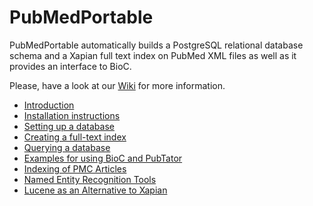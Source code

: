 PubMedPortable
==============

PubMedPortable automatically builds a PostgreSQL relational database schema and a Xapian full text index on PubMed XML files as well as it provides an interface to BioC.

Please, have a look at our [Wiki](https://github.com/KerstenDoering/PubMedPortable/wiki) for more information.

* [Introduction](https://github.com/KerstenDoering/PubMedPortable/wiki#introduction)
* [Installation instructions](https://github.com/KerstenDoering/PubMedPortable/wiki#installation)
* [Setting up a database](https://github.com/KerstenDoering/PubMedPortable/wiki#build-up-a-relational-database-in-postgresql)
* [Creating a full-text index](https://github.com/KerstenDoering/PubMedPortable/wiki#build-up-a-full-text-index-with-xapian-and-search-it)
* [Querying a database](https://github.com/KerstenDoering/PubMedPortable/wiki#examples-for-connecting-full-text-search-and-selection-of-data-from-postgresql)
* [Examples for using BioC and PubTator](https://github.com/KerstenDoering/PubMedPortable/wiki#examples-for-using-bioc-and-pubtator)
* [Indexing of PMC Articles](https://github.com/KerstenDoering/PubMedPortable/wiki#indexing-of-pmc-articles)
* [Named Entity Recognition Tools](https://github.com/KerstenDoering/PubMedPortable/wiki#named-entity-recognition-tools)
* [Lucene as an Alternative to Xapian](https://github.com/KerstenDoering/PubMedPortable/wiki#lucene-as-an-alternative-to-xapian)
